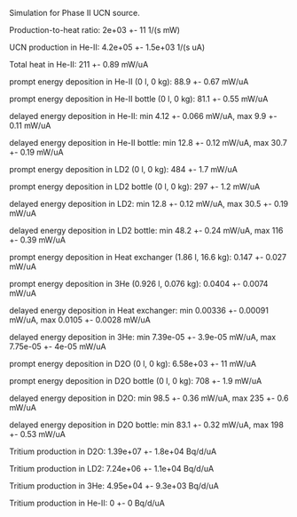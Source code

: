 Simulation for Phase II UCN source.

Production-to-heat ratio:
2e+03 +- 11 1/(s mW)

UCN production in He-II:
4.2e+05 +- 1.5e+03 1/(s uA)

Total heat in He-II:
211 +- 0.89 mW/uA

prompt energy deposition in He-II (0 l, 0 kg):
88.9 +- 0.67 mW/uA

prompt energy deposition in He-II bottle (0 l, 0 kg):
81.1 +- 0.55 mW/uA

delayed energy deposition in He-II:
min 4.12 +- 0.066 mW/uA, max 9.9 +- 0.11 mW/uA

delayed energy deposition in He-II bottle:
min 12.8 +- 0.12 mW/uA, max 30.7 +- 0.19 mW/uA

prompt energy deposition in LD2 (0 l, 0 kg):
484 +- 1.7 mW/uA

prompt energy deposition in LD2 bottle (0 l, 0 kg):
297 +- 1.2 mW/uA

delayed energy deposition in LD2:
min 12.8 +- 0.12 mW/uA, max 30.5 +- 0.19 mW/uA

delayed energy deposition in LD2 bottle:
min 48.2 +- 0.24 mW/uA, max 116 +- 0.39 mW/uA

prompt energy deposition in Heat exchanger (1.86 l, 16.6 kg):
0.147 +- 0.027 mW/uA

prompt energy deposition in 3He (0.926 l, 0.076 kg):
0.0404 +- 0.0074 mW/uA

delayed energy deposition in Heat exchanger:
min 0.00336 +- 0.00091 mW/uA, max 0.0105 +- 0.0028 mW/uA

delayed energy deposition in 3He:
min 7.39e-05 +- 3.9e-05 mW/uA, max 7.75e-05 +- 4e-05 mW/uA

prompt energy deposition in D2O (0 l, 0 kg):
6.58e+03 +- 11 mW/uA

prompt energy deposition in D2O bottle (0 l, 0 kg):
708 +- 1.9 mW/uA

delayed energy deposition in D2O:
min 98.5 +- 0.36 mW/uA, max 235 +- 0.6 mW/uA

delayed energy deposition in D2O bottle:
min 83.1 +- 0.32 mW/uA, max 198 +- 0.53 mW/uA

Tritium production in D2O:
1.39e+07 +- 1.8e+04 Bq/d/uA

Tritium production in LD2:
7.24e+06 +- 1.1e+04 Bq/d/uA

Tritium production in 3He:
4.95e+04 +- 9.3e+03 Bq/d/uA

Tritium production in He-II:
0 +- 0 Bq/d/uA

